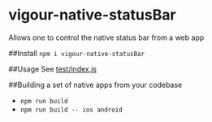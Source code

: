 # vigour-native-statusBar
Allows one to control the native status bar from a web app

##Install
`npm i vigour-native-statusBar`

##Usage
See [test/index.js](test/index.js)

##Building a set of native apps from your codebase
- `npm run build`
- `npm run build -- ios android`